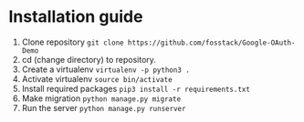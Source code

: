 # Installation guide

1) Clone repository ```git clone https://github.com/fosstack/Google-OAuth-Demo```
2) cd (change directory) to repository. 
3) Create a virtualenv ``` virtualenv -p python3 . ```
4) Activate virtualenv ``` source bin/activate  ```
5) Install required packages ``` pip3 install -r requirements.txt  ```
6) Make migration ``` python manage.py migrate  ```
7) Run the server ``` python manage.py runserver  ```
